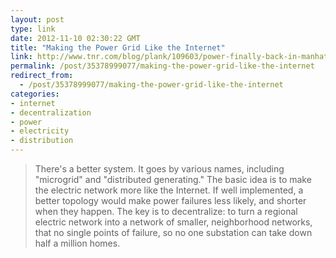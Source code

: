 ```yaml
---
layout: post
type: link
date: 2012-11-10 02:30:22 GMT
title: "Making the Power Grid Like the Internet"
link: http://www.tnr.com/blog/plank/109603/power-finally-back-in-manhattan-heres-how-make-sure-it-never-goes-out-again
permalink: /post/35378999077/making-the-power-grid-like-the-internet
redirect_from: 
  - /post/35378999077/making-the-power-grid-like-the-internet
categories:
- internet
- decentralization
- power
- electricity
- distribution
---
```

<blockquote>There's a better system. It goes by various names, including "microgrid" and "distributed generating." The basic idea is to make the electric network more like the Internet. If well implemented, a better topology would make power failures less likely, and shorter when they happen. The key is to decentralize: to turn a regional electric network into a network of smaller, neighborhood networks, that no single points of failure, so no one substation can take down half a million homes.</blockquote>